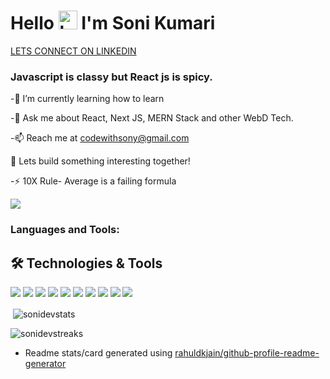 
# Hello  <img src="https://github.com/codewithsonyy/codewithsonyy/assets/114895266/b9e9ff4e-8954-49d8-9018-2fbd562b42b4" alt="bootstrap" width="30" height="30"/>  I'm Soni Kumari

 


[LETS CONNECT ON LINKEDIN](https://www.linkedin.com/in/soniiyy/)



### Javascript is classy but React js  is spicy. 
-🌱 I’m currently learning how to learn

-💬 Ask me about React, Next JS, MERN Stack and other WebD Tech.

-📫 Reach me at codewithsony@gmail.com

📄 Lets build something interesting together!

-⚡ 10X Rule- Average is a failing formula 

![](https://komarev.com/ghpvc/?username=codewithsonyy&color=brightgreen)

<h3 align="left">Languages and Tools:</h3>
<p align="left">

## 🛠️ Technologies & Tools
![](https://img.shields.io/badge/Code-JavaScript-informational?style=flat&color=informational&logo=javascript)
![](https://img.shields.io/badge/Code-TypeScript-informational?style=flat&color=informational)
![](https://img.shields.io/badge/Code-React-informational?style=flat&color=informational&logo=react)
![](https://img.shields.io/badge/Code-Next-informational?style=flat&color=informational&logo=Next.js)
![](https://img.shields.io/badge/Tool-Css-informational?style=flat&color=warning&logo=css)
![](https://img.shields.io/badge/Styling-Tailwind-informational?style=flat&color=warning&logo=tailwind)
![](https://img.shields.io/badge/Code-Node-informational?style=flat&color=informational&logo=node.js)
![](https://img.shields.io/badge/Db-Mongodb-informational?style=flat&color=warning&logo=mongodb)
![](https://img.shields.io/badge/Backend-Express-informational?style=flat&color=warning&logo=express)
![](https://img.shields.io/badge/versionC-Git-informational?style=flat&color=warning&logo=git)








<p>&nbsp;<img align="center" src="https://github-readme-stats.vercel.app/api?username=codewithsonyy&show_icons=true&locale=en" alt="sonidevstats" /></p>

<p><img align="center" src="https://github-readme-streak-stats.herokuapp.com/?user=codewithsonyy&" alt="sonidevstreaks" /></p>

- Readme stats/card generated using [rahuldkjain/github-profile-readme-generator](https://github.com/rahuldkjain/github-profile-readme-generator)
